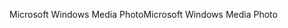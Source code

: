 <span data-ttu-id="262f4-101">Microsoft Windows Media Photo</span><span class="sxs-lookup"><span data-stu-id="262f4-101">Microsoft Windows Media Photo</span></span>